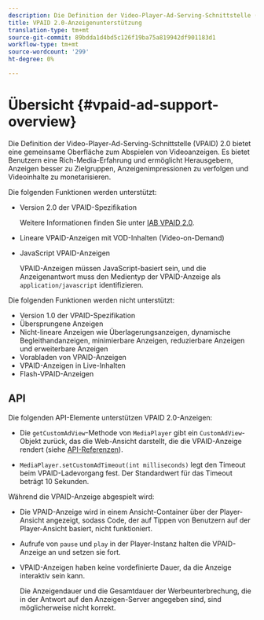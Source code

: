 ```yaml
---
description: Die Definition der Video-Player-Ad-Serving-Schnittstelle (VPAID) 2.0 bietet eine gemeinsame Oberfläche zum Abspielen von Videoanzeigen. Es bietet Benutzern eine Rich-Media-Erfahrung und ermöglicht Herausgebern, Anzeigen besser zu Zielgruppen, Anzeigenimpressionen zu verfolgen und Videoinhalte zu monetarisieren.
title: VPAID 2.0-Anzeigenunterstützung
translation-type: tm+mt
source-git-commit: 89bdda1d4bd5c126f19ba75a819942df901183d1
workflow-type: tm+mt
source-wordcount: '299'
ht-degree: 0%

---
```



# Übersicht {#vpaid-ad-support-overview}

Die Definition der Video-Player-Ad-Serving-Schnittstelle (VPAID) 2.0 bietet eine gemeinsame Oberfläche zum Abspielen von Videoanzeigen. Es bietet Benutzern eine Rich-Media-Erfahrung und ermöglicht Herausgebern, Anzeigen besser zu Zielgruppen, Anzeigenimpressionen zu verfolgen und Videoinhalte zu monetarisieren.

Die folgenden Funktionen werden unterstützt:

* Version 2.0 der VPAID-Spezifikation

   Weitere Informationen finden Sie unter [IAB VPAID 2.0](https://www.iab.com/wp-content/uploads/2015/06/VPAID_2_0_Final_04-10-2012.pdf).
* Lineare VPAID-Anzeigen mit VOD-Inhalten (Video-on-Demand)
* JavaScript VPAID-Anzeigen

   VPAID-Anzeigen müssen JavaScript-basiert sein, und die Anzeigenantwort muss den Medientyp der VPAID-Anzeige als `application/javascript` identifizieren.

Die folgenden Funktionen werden nicht unterstützt:

* Version 1.0 der VPAID-Spezifikation
* Übersprungene Anzeigen
* Nicht-lineare Anzeigen wie Überlagerungsanzeigen, dynamische Begleithandanzeigen, minimierbare Anzeigen, reduzierbare Anzeigen und erweiterbare Anzeigen
* Vorabladen von VPAID-Anzeigen
* VPAID-Anzeigen in Live-Inhalten
* Flash-VPAID-Anzeigen

## API

Die folgenden API-Elemente unterstützen VPAID 2.0-Anzeigen:

* Die `getCustomAdView`-Methode von `MediaPlayer` gibt ein `CustomAdView`-Objekt zurück, das die Web-Ansicht darstellt, die die VPAID-Anzeige rendert (siehe [API-Referenzen](https://help.adobe.com/en_US/primetime/api/psdk/javadoc/index.html)).

* `MediaPlayer.setCustomAdTimeout(int milliseconds)` legt den Timeout beim VPAID-Ladevorgang fest. Der Standardwert für das Timeout beträgt 10 Sekunden.

Während die VPAID-Anzeige abgespielt wird:

* Die VPAID-Anzeige wird in einem Ansicht-Container über der Player-Ansicht angezeigt, sodass Code, der auf Tippen von Benutzern auf der Player-Ansicht basiert, nicht funktioniert.
* Aufrufe von `pause` und `play` in der Player-Instanz halten die VPAID-Anzeige an und setzen sie fort.

* VPAID-Anzeigen haben keine vordefinierte Dauer, da die Anzeige interaktiv sein kann.

   Die Anzeigendauer und die Gesamtdauer der Werbeunterbrechung, die in der Antwort auf den Anzeigen-Server angegeben sind, sind möglicherweise nicht korrekt.